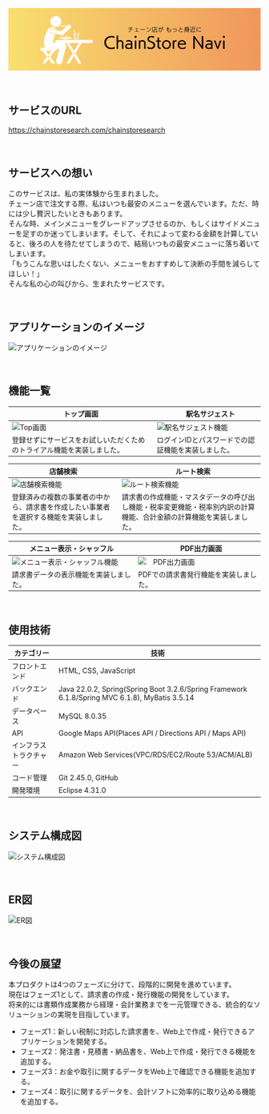 ![ヘッダー画像](/docs/img/header/header.png)

<br />

## サービスのURL

https://chainstoresearch.com/chainstoresearch

<br />

## サービスへの想い

このサービスは、私の実体験から生まれました。<br />
チェーン店で注文する際、私はいつも最安のメニューを選んでいます。ただ、時には少し贅沢したいときもあります。<br />
そんな時、メインメニューをグレードアップさせるのか、もしくはサイドメニューを足すのか迷ってしまいます。そして、それによって変わる金額を計算していると、後ろの人を待たせてしまうので、結局いつもの最安メニューに落ち着いてしまいます。<br />
「もうこんな思いはしたくない、メニューをおすすめして決断の手間を減らしてほしい！」<br />
そんな私の心の叫びから、生まれたサービスです。

<br />

## アプリケーションのイメージ
![アプリケーションのイメージ]()

<br />

## 機能一覧
| トップ画面 |　駅名サジェスト |
| ---- | ---- |
| ![Top画面](/docs/img/app-view/welcome_1.1.png) | ![駅名サジェスト機能](/docs/img/app-view/login_1.1.png) |
| 登録せずにサービスをお試しいただくためのトライアル機能を実装しました。 | ログインIDとパスワードでの認証機能を実装しました。 |

| 店舗検索 |　ルート検索 |
| ---- | ---- |
| ![店舗検索機能](/docs/img/app-view/select-business_1.1.png) | ![ルート検索機能](/docs/img/app-view/create-invoice_1.1.png) |
| 登録済みの複数の事業者の中から、請求書を作成したい事業者を選択する機能を実装しました。 | 請求書の作成機能・マスタデータの呼び出し機能・税率変更機能・税率別内訳の計算機能、合計金額の計算機能を実装しました。 |

| メニュー表示・シャッフル |　PDF出力画面 |
| ---- | ---- |
| ![メニュー表示・シャッフル機能](/docs/img/app-view/invoice-detail_1.1.png) | ![　PDF出力画面](/docs/img/app-view/print-invoice_1.1.png) |
| 請求書データの表示機能を実装しました。 | PDFでの請求書発行機能を実装しました。 |

<br />

## 使用技術

| カテゴリー | 技術 |
| - | - |
| フロントエンド | HTML, CSS, JavaScript |
| バックエンド | Java 22.0.2, Spring(Spring Boot 3.2.6/Spring Framework 6.1.8/Spring MVC 6.1.8), MyBatis 3.5.14 |
| データベース | MySQL 8.0.35 |
| API | Google Maps API(Places API / Directions API / Maps API) |
| インフラストラクチャー | Amazon Web Services(VPC/RDS/EC2/Route 53/ACM/ALB) |
| コード管理 | Git 2.45.0, GitHub |
| 開発環境 | Eclipse 4.31.0 |

<br />

## システム構成図

![システム構成図](/docs/img/system-architecture/system-architecture_1.1.png)

<br />

## ER図

![ER図](/docs/img/entity-relationship-diagram/entity-relationship-diagram_1.6.png)

<br />

## 今後の展望

本プロダクトは4つのフェーズに分けて、段階的に開発を進めています。  
現在はフェーズ1として、請求書の作成・発行機能の開発をしています。  
将来的には書類作成業務から経理・会計業務までを一元管理できる、統合的なソリューションの実現を目指しています。  

- フェーズ1：新しい税制に対応した請求書を、Web上で作成・発行できるアプリケーションを開発する。
- フェーズ2：発注書・見積書・納品書を、Web上で作成・発行できる機能を追加する。
- フェーズ3：お金や取引に関するデータをWeb上で確認できる機能を追加する。
- フェーズ4：取引に関するデータを、会計ソフトに効率的に取り込める機能を追加する。
